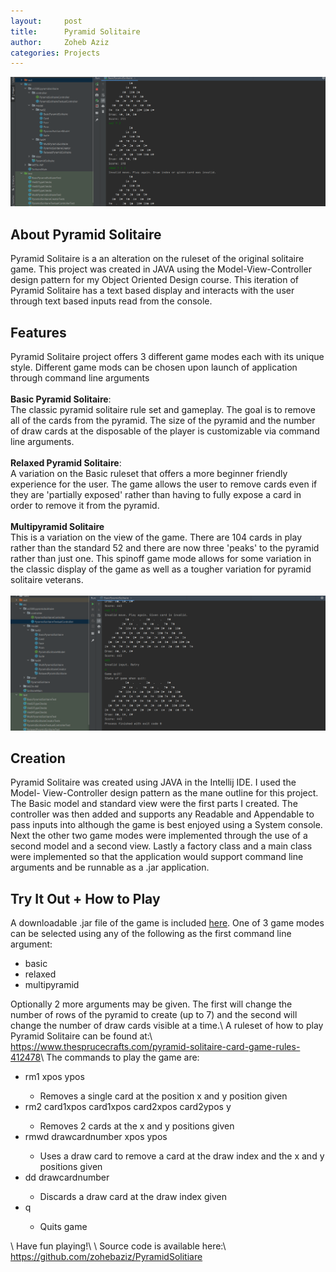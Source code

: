 ```yaml
---
layout:     post
title:      Pyramid Solitaire
author:     Zoheb Aziz
categories: Projects
---
```

![Basic](/assets/BPS.png)

<!--excerpt-->

## About Pyramid Solitaire
Pyramid Solitaire is a an alteration on the ruleset of the original solitaire
game. This project was created in JAVA using the Model-View-Controller design
pattern for my Object Oriented Design course. This iteration of Pyramid Solitaire
has a text based display and interacts with the user through text based inputs
read from the console.
## Features
Pyramid Solitaire project offers 3 different game modes each with its unique
style. Different game mods can be chosen upon launch of application through
command line arguments\
\
<Strong>Basic Pyramid Solitaire</Strong>:\
The classic pyramid solitaire rule set and gameplay. The goal is to remove all of
the cards from the pyramid. The size of the pyramid and the number of draw cards
at the disposable of the player is customizable via command line arguments.\
\
<Strong>Relaxed Pyramid Solitaire</Strong>:\
A variation on the Basic ruleset that offers a more beginner friendly experience
for the user. The game allows the user to remove cards even if they are 'partially
exposed' rather than having to fully expose a card in order to remove it from the
pyramid.\
\
<Strong>Multipyramid Solitaire</Strong>\
This is a variation on the view of the game. There are 104 cards in play rather
than the standard 52 and there are now three 'peaks' to the pyramid rather than just
one. This spinoff game mode allows for some variation in the classic display of
the game as well as a tougher variation for pyramid solitaire veterans.\
\
![Multipyramid](/assets/MPS.png)
## Creation
Pyramid Solitaire was created using JAVA in the Intellij IDE. I used the Model-
View-Controller design pattern as the mane outline for this project. The Basic
model and standard view were the first parts I created. The controller was then
added and supports any Readable and Appendable to pass inputs into although
the game is best enjoyed using a System console. Next the other two game modes
were implemented through the use of a second model and a second view. Lastly a
factory class and a main class were implemented so that the application would
support command line arguments and be runnable as a .jar application.
## Try It Out + How to Play
A downloadable .jar file of the game is included [here](/assets/pyramidsolitaire.jar).
One of 3 game modes can be selected using any of the following as the first
command line argument:
<ul>
  <li>basic</li>
  <li>relaxed</li>
  <li>multipyramid</li>
</ul>
Optionally 2 more arguments may be given. The first will change the number of
rows of the pyramid to create (up to 7) and the second will change the number
of draw cards visible at a time.\
A ruleset of how to play Pyramid Solitaire can be found at:\
<a href="https://www.thesprucecrafts.com/pyramid-solitaire-card-game-rules-412478">
https://www.thesprucecrafts.com/pyramid-solitaire-card-game-rules-412478</a>\
The commands to play the game are:
<ul>
  <li>rm1 xpos ypos</li>
    <ul>
      <li>Removes a single card at the position x and y position given</li>
    </ul>
  <li>rm2 card1xpos card1xpos card2xpos card2ypos y</li>
    <ul>
      <li>Removes 2 cards at the x and y positions given</li>
    </ul>
  <li>rmwd drawcardnumber xpos ypos</li>
    <ul>
      <li>Uses a draw card to remove a card at the draw index and the x and y positions given</li>
    </ul>
  <li>dd drawcardnumber</li>
    <ul>
      <li>Discards a draw card at the draw index given</li>
    </ul>
  <li>q</li>
    <ul>
      <li>Quits game</li>
    </ul>
</ul>
\
Have fun playing!\
\
Source code is available here:\
<a href="https://github.com/zohebaziz/PyramidSolitiare">https://github.com/zohebaziz/PyramidSolitiare</a>
